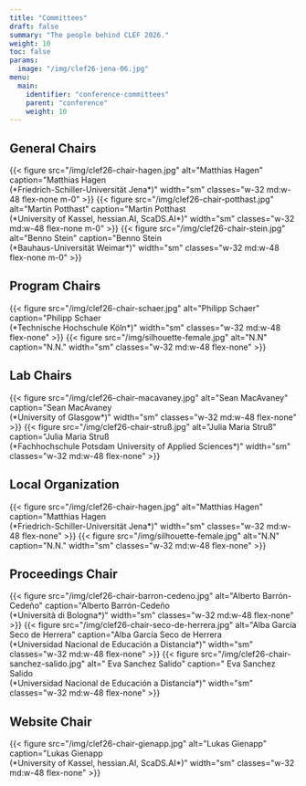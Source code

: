 ```yaml
---
title: "Committees"
draft: false
summary: "The people behind CLEF 2026."
weight: 10
toc: false
params:
  image: "/img/clef26-jena-06.jpg"
menu:
  main:
    identifier: "conference-committees"
    parent: "conference"
    weight: 10
---
```


## General Chairs          

<div class="flex flex-wrap gap-2 content-evenly justify-items-center items-top">
{{< figure src="/img/clef26-chair-hagen.jpg" alt="Matthias Hagen" caption="Matthias Hagen <br>(*Friedrich-Schiller-Universität Jena*)" width="sm" classes="w-32 md:w-48 flex-none m-0" >}}
{{< figure src="/img/clef26-chair-potthast.jpg" alt="Martin Potthast" caption="Martin Potthast  <br>(*University of Kassel, hessian.AI, ScaDS.AI*)" width="sm" classes="w-32 md:w-48 flex-none m-0" >}}
{{< figure src="/img/clef26-chair-stein.jpg" alt="Benno Stein" caption="Benno Stein  <br>(*Bauhaus-Universität Weimar*)" width="sm" classes="w-32 md:w-48 flex-none m-0" >}}
</div>

## Program Chairs             

<div class="flex flex-wrap gap-2 content-evenly justify-items-center items-top">
{{< figure src="/img/clef26-chair-schaer.jpg" alt="Philipp Schaer" caption="Philipp Schaer <br>(*Technische Hochschule Köln*)" width="sm" classes="w-32 md:w-48 flex-none" >}}
{{< figure src="/img/silhouette-female.jpg" alt="N.N" caption="N.N." width="sm" classes="w-32 md:w-48 flex-none" >}}
</div>

## Lab Chairs

<div class="flex flex-wrap gap-2 content-evenly justify-items-center items-top">
{{< figure src="/img/clef26-chair-macavaney.jpg" alt="Sean MacAvaney" caption="Sean MacAvaney <br>(*University of Glasgow*)" width="sm" classes="w-32 md:w-48 flex-none" >}}
{{< figure src="/img/clef26-chair-struß.jpg" alt="Julia Maria Struß" caption="Julia Maria Struß <br>(*Fachhochschule Potsdam University of Applied Sciences*)" width="sm" classes="w-32 md:w-48 flex-none" >}}
</div>

## Local Organization  

<div class="flex flex-wrap gap-2 content-evenly justify-items-center items-top">
{{< figure src="/img/clef26-chair-hagen.jpg" alt="Matthias Hagen" caption="Matthias Hagen <br>(*Friedrich-Schiller-Universität Jena*)" width="sm" classes="w-32 md:w-48 flex-none" >}}
{{< figure src="/img/silhouette-female.jpg" alt="N.N" caption="N.N." width="sm" classes="w-32 md:w-48 flex-none" >}}
</div>

## Proceedings Chair 

<div class="flex flex-wrap gap-2 content-evenly justify-items-center items-top">
{{< figure src="/img/clef26-chair-barron-cedeno.jpg" alt="Alberto Barrón-Cedeño" caption="Alberto Barrón-Cedeño <br>(*Università di Bologna*)" width="sm" classes="w-32 md:w-48 flex-none" >}}
{{< figure src="/img/clef26-chair-seco-de-herrera.jpg" alt="Alba García Seco de Herrera" caption="Alba García Seco de Herrera <br>(*Universidad Nacional de Educación a Distancia*)" width="sm" classes="w-32 md:w-48 flex-none" >}}
{{< figure src="/img/clef26-chair-sanchez-salido.jpg" alt=" Eva Sanchez Salido" caption=" Eva Sanchez Salido  <br>(*Universidad Nacional de Educación a Distancia*)" width="sm" classes="w-32 md:w-48 flex-none" >}}
</div>


## Website Chair     

<div class="flex flex-wrap gap-2 content-evenly justify-items-center items-top">
{{< figure src="/img/clef26-chair-gienapp.jpg" alt="Lukas Gienapp" caption="Lukas Gienapp <br>(*University of Kassel, hessian.AI, ScaDS.AI*)" width="sm" classes="w-32 md:w-48 flex-none" >}}
</div>
